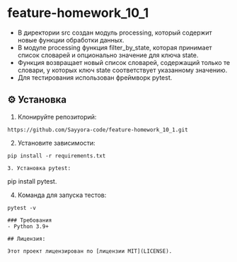 # feature-homework_10_1


- В директории src создан модуль processing, который содержит новые функции обработки данных.
- В модуле processing функция filter_by_state, которая принимает список словарей и опционально значение для ключа state. 
- Функция возвращает новый список словарей, содержащий только те словари, у которых ключ state соответствует указанному значению.
- Для тестирования использован фреймворк pytest.

## ⚙️ Установка
1. Клонируйте репозиторий:
```
https://github.com/Sayyora-code/feature-homework_10_1.git
```
2. Установите зависимости:
```
pip install -r requirements.txt

3. Установка pytest:
```
pip install pytest. 

4. Команда для запуска тестов:
```
pytest -v

### Требования
- Python 3.9+

## Лицензия:

Этот проект лицензирован по [лицензии MIT](LICENSE). 
